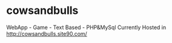 # cowsandbulls
WebApp - Game - Text Based - PHP&amp;MySql
Currently Hosted in http://cowsandbulls.site90.com/
